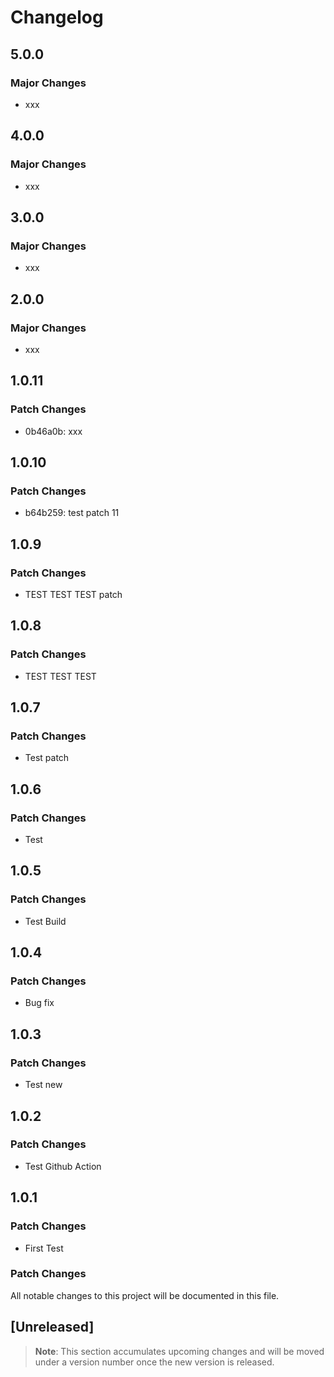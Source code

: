 # Changelog

## 5.0.0

### Major Changes

- xxx

## 4.0.0

### Major Changes

- xxx

## 3.0.0

### Major Changes

- xxx

## 2.0.0

### Major Changes

- xxx

## 1.0.11

### Patch Changes

- 0b46a0b: xxx

## 1.0.10

### Patch Changes

- b64b259: test patch 11

## 1.0.9

### Patch Changes

- TEST TEST TEST patch

## 1.0.8

### Patch Changes

- TEST TEST TEST

## 1.0.7

### Patch Changes

- Test patch

## 1.0.6

### Patch Changes

- Test

## 1.0.5

### Patch Changes

- Test Build

## 1.0.4

### Patch Changes

- Bug fix

## 1.0.3

### Patch Changes

- Test new

## 1.0.2

### Patch Changes

- Test Github Action

## 1.0.1

### Patch Changes

- First Test

### Patch Changes

All notable changes to this project will be documented in this file.

## [Unreleased]

> **Note**: This section accumulates upcoming changes and will be moved under a version number once the new version is released.
